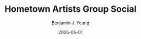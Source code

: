 ---
date: 2025-05-01
title: Hometown Artists Group Social
subtitle: 
description: A group of old ladies sit around a cafe table, gossiping about anyone and everyone.
author: Benjamin J. Young
---